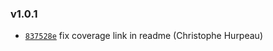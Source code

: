 ### v1.0.1

- [`837528e`](https://github.com/git://github.com/christophehurpeau/limosa.git/commit/837528e1c208fb008bcfa23d411a9d35a681459f) fix coverage link in readme (Christophe Hurpeau)


